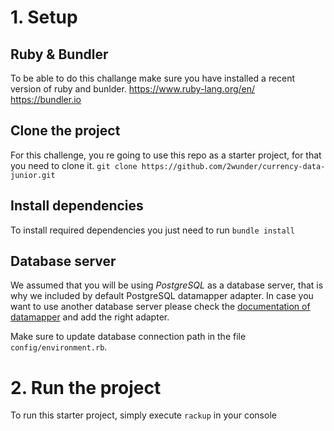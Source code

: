 # 1. Setup
## Ruby & Bundler
To be able to do this challange make sure you have installed a recent version of ruby and bunlder.
https://www.ruby-lang.org/en/
https://bundler.io
## Clone the project
For this challenge, you re going to use this repo as a starter project, for that you need to clone it.
`git clone https://github.com/2wunder/currency-data-junior.git`
## Install dependencies 
To install required dependencies you just need to run `bundle install`
## Database server
We assumed that you will be using *PostgreSQL* as a database server, that is why we included by default PostgreSQL datamapper adapter.
In case you want to use another database server please check the [documentation of datamapper](https://rom-rb.org/learn/) and add the right adapter.

Make sure to update database connection path in the file `config/environment.rb`.

# 2. Run the project
To run this starter project, simply execute `rackup` in your console
